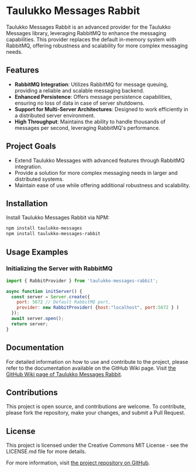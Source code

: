 # Taulukko Messages Rabbit

Taulukko Messages Rabbit is an advanced provider for the Taulukko Messages library, leveraging RabbitMQ to enhance the messaging capabilities. This provider replaces the default in-memory system with RabbitMQ, offering robustness and scalability for more complex messaging needs.

## Features

- **RabbitMQ Integration**: Utilizes RabbitMQ for message queuing, providing a reliable and scalable messaging backend.
- **Enhanced Persistence**: Offers message persistence capabilities, ensuring no loss of data in case of server shutdowns.
- **Support for Multi-Server Architectures**: Designed to work efficiently in a distributed server environment.
- **High Throughput**: Maintains the ability to handle thousands of messages per second, leveraging RabbitMQ's performance.

## Project Goals

- Extend Taulukko Messages with advanced features through RabbitMQ integration.
- Provide a solution for more complex messaging needs in larger and distributed systems.
- Maintain ease of use while offering additional robustness and scalability.

## Installation

Install Taulukko Messages Rabbit via NPM:

```bash
npm install taulukko-messages
npm install taulukko-messages-rabbit
```

## Usage Examples

### Initializing the Server with RabbitMQ

```javascript
import { RabbitProvider } from 'taulukko-messages-rabbit';

async function initServer() {
  const server = Server.create({
    port: 5672 // Default RabbitMQ port,
    provider: new RabbitProvider( {host:"localhost", port:5672 } )
  });
  await server.open();
  return server;
}
```
 
## Documentation

For detailed information on how to use and contribute to the project, please refer to the documentation available on the GitHub Wiki page. Visit [the GitHub Wiki page of Taulukko Messages Rabbit](https://github.com/usuario/taulukko-messages-rabbit/wiki).

## Contributions

This project is open source, and contributions are welcome. To contribute, please fork the repository, make your changes, and submit a Pull Request.

## License

This project is licensed under the Creative Commons MIT License - see the LICENSE.md file for more details.

For more information, visit [the project repository on GitHub](https://github.com/Taulukko/taulukko-messages-rabbit).
